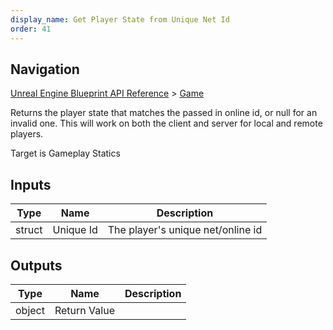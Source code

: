 ```yaml
---
display_name: Get Player State from Unique Net Id
order: 41
---
```

## Navigation

[Unreal Engine Blueprint API Reference](https://dev.epicgames.com/documentation/en-us/unreal-engine/BlueprintAPI) > [Game](https://dev.epicgames.com/documentation/en-us/unreal-engine/BlueprintAPI/Game)

Returns the player state that matches the passed in online id, or null for an invalid one.
This will work on both the client and server for local and remote players.

Target is Gameplay Statics

## Inputs

| Type | Name | Description |
| --- | --- | --- |
| struct | Unique Id | The player's unique net/online id |

## Outputs

| Type | Name | Description |
| --- | --- | --- |
| object | Return Value |  |
